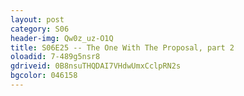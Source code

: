 ```yaml
---
layout: post 
category: S06 
header-img: Qw0z_uz-O1Q
title: S06E25 -- The One With The Proposal, part 2 
oloadid: 7-489g5nsr8 
gdriveid: 0B8nsuTHQDAI7VHdwUmxCclpRN2s 
bgcolor: 046158
--- 
```

<!--more--> 
